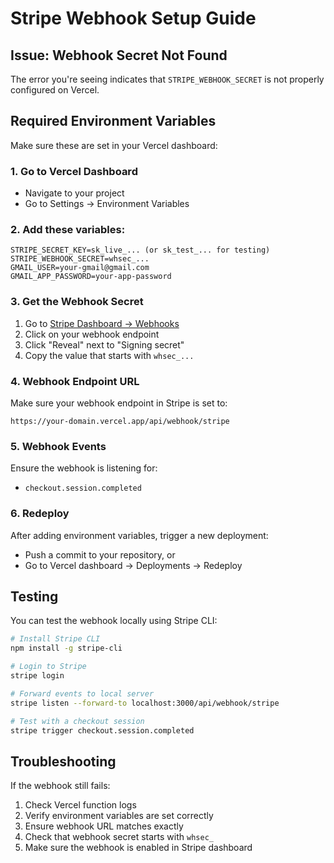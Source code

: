 # Stripe Webhook Setup Guide

## Issue: Webhook Secret Not Found

The error you're seeing indicates that `STRIPE_WEBHOOK_SECRET` is not properly configured on Vercel.

## Required Environment Variables

Make sure these are set in your Vercel dashboard:

### 1. Go to Vercel Dashboard
- Navigate to your project
- Go to Settings → Environment Variables

### 2. Add these variables:

```
STRIPE_SECRET_KEY=sk_live_... (or sk_test_... for testing)
STRIPE_WEBHOOK_SECRET=whsec_...
GMAIL_USER=your-gmail@gmail.com
GMAIL_APP_PASSWORD=your-app-password
```

### 3. Get the Webhook Secret

1. Go to [Stripe Dashboard → Webhooks](https://dashboard.stripe.com/webhooks)
2. Click on your webhook endpoint
3. Click "Reveal" next to "Signing secret"
4. Copy the value that starts with `whsec_...`

### 4. Webhook Endpoint URL

Make sure your webhook endpoint in Stripe is set to:
```
https://your-domain.vercel.app/api/webhook/stripe
```

### 5. Webhook Events

Ensure the webhook is listening for:
- `checkout.session.completed`

### 6. Redeploy

After adding environment variables, trigger a new deployment:
- Push a commit to your repository, or
- Go to Vercel dashboard → Deployments → Redeploy

## Testing

You can test the webhook locally using Stripe CLI:

```bash
# Install Stripe CLI
npm install -g stripe-cli

# Login to Stripe
stripe login

# Forward events to local server
stripe listen --forward-to localhost:3000/api/webhook/stripe

# Test with a checkout session
stripe trigger checkout.session.completed
```

## Troubleshooting

If the webhook still fails:

1. Check Vercel function logs
2. Verify environment variables are set correctly
3. Ensure webhook URL matches exactly
4. Check that webhook secret starts with `whsec_`
5. Make sure the webhook is enabled in Stripe dashboard